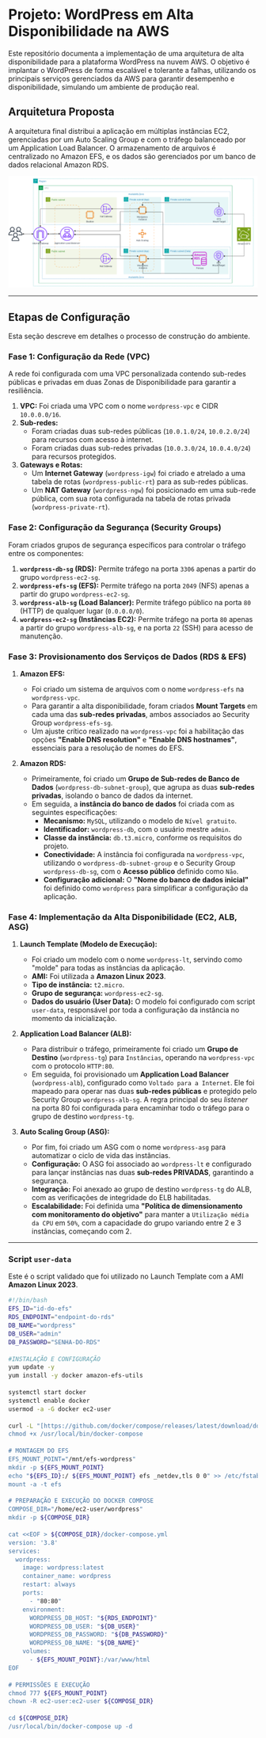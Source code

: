 # Projeto: WordPress em Alta Disponibilidade na AWS

Este repositório documenta a implementação de uma arquitetura de alta disponibilidade para a plataforma WordPress na nuvem AWS. O objetivo é implantar o WordPress de forma escalável e tolerante a falhas, utilizando os principais serviços gerenciados da AWS para garantir desempenho e disponibilidade, simulando um ambiente de produção real.

## Arquitetura Proposta

A arquitetura final distribui a aplicação em múltiplas instâncias EC2, gerenciadas por um Auto Scaling Group e com o tráfego balanceado por um Application Load Balancer. O armazenamento de arquivos é centralizado no Amazon EFS, e os dados são gerenciados por um banco de dados relacional Amazon RDS.

![Diagrama da Arquitetura](imagens/Diagrama-WordPress.png)

---

## Etapas de Configuração

Esta seção descreve em detalhes o processo de construção do ambiente.

### Fase 1: Configuração da Rede (VPC)

A rede foi configurada com uma VPC personalizada contendo sub-redes públicas e privadas em duas Zonas de Disponibilidade para garantir a resiliência.

1.  **VPC:** Foi criada uma VPC com o nome `wordpress-vpc` e CIDR `10.0.0.0/16`.
2.  **Sub-redes:**
    * Foram criadas duas sub-redes públicas (`10.0.1.0/24`, `10.0.2.0/24`) para recursos com acesso à internet.
    * Foram criadas duas sub-redes privadas (`10.0.3.0/24`, `10.0.4.0/24`) para recursos protegidos.
3.  **Gateways e Rotas:**
    * Um **Internet Gateway** (`wordpress-igw`) foi criado e atrelado a uma tabela de rotas (`wordpress-public-rt`) para as sub-redes públicas.
    * Um **NAT Gateway** (`wordpress-ngw`) foi posicionado em uma sub-rede pública, com sua rota configurada na tabela de rotas privada (`wordpress-private-rt`).

### Fase 2: Configuração da Segurança (Security Groups)

Foram criados grupos de segurança específicos para controlar o tráfego entre os componentes:

1.  **`wordpress-db-sg` (RDS):** Permite tráfego na porta `3306` apenas a partir do grupo `wordpress-ec2-sg`.
2.  **`wordpress-efs-sg` (EFS):** Permite tráfego na porta `2049` (NFS) apenas a partir do grupo `wordpress-ec2-sg`.
3.  **`wordpress-alb-sg` (Load Balancer):** Permite tráfego público na porta `80` (HTTP) de qualquer lugar (`0.0.0.0/0`).
4.  **`wordpress-ec2-sg` (Instâncias EC2):** Permite tráfego na porta `80` apenas a partir do grupo `wordpress-alb-sg`, e na porta `22` (SSH) para acesso de manutenção.

### Fase 3: Provisionamento dos Serviços de Dados (RDS & EFS)

1.  **Amazon EFS:**
    * Foi criado um sistema de arquivos com o nome `wordpress-efs` na `wordpress-vpc`.
    * Para garantir a alta disponibilidade, foram criados **Mount Targets** em cada uma das **sub-redes privadas**, ambos associados ao Security Group `wordpress-efs-sg`.
    * Um ajuste crítico realizado na `wordpress-vpc` foi a habilitação das opções **"Enable DNS resolution"** e **"Enable DNS hostnames"**, essenciais para a resolução de nomes do EFS.

2.  **Amazon RDS:**
    * Primeiramente, foi criado um **Grupo de Sub-redes de Banco de Dados** (`wordpress-db-subnet-group`), que agrupa as duas **sub-redes privadas**, isolando o banco de dados da internet.
    * Em seguida, a **instância do banco de dados** foi criada com as seguintes especificações:
        * **Mecanismo:** `MySQL`, utilizando o modelo de `Nível gratuito`.
        * **Identificador:** `wordpress-db`, com o usuário mestre `admin`.
        * **Classe da instância:** `db.t3.micro`, conforme os requisitos do projeto.
        * **Conectividade:** A instância foi configurada na `wordpress-vpc`, utilizando o `wordpress-db-subnet-group` e o Security Group `wordpress-db-sg`, com o **Acesso público** definido como `Não`.
        * **Configuração adicional:** O **"Nome do banco de dados inicial"** foi definido como `wordpress` para simplificar a configuração da aplicação.

### Fase 4: Implementação da Alta Disponibilidade (EC2, ALB, ASG)

1.  **Launch Template (Modelo de Execução):**
    * Foi criado um modelo com o nome `wordpress-lt`, servindo como "molde" para todas as instâncias da aplicação.
    * **AMI:** Foi utilizada a **Amazon Linux 2023**.
    * **Tipo de instância:** `t2.micro`.
    * **Grupo de segurança:** `wordpress-ec2-sg`.
    * **Dados do usuário (User Data):** O modelo foi configurado com script `user-data`, responsável por toda a configuração da instância no momento da inicialização.

2.  **Application Load Balancer (ALB):**
    * Para distribuir o tráfego, primeiramente foi criado um **Grupo de Destino** (`wordpress-tg`) para `Instâncias`, operando na `wordpress-vpc` com o protocolo `HTTP:80`.
    * Em seguida, foi provisionado um **Application Load Balancer** (`wordpress-alb`), configurado como `Voltado para a Internet`. Ele foi mapeado para operar nas duas **sub-redes públicas** e protegido pelo Security Group `wordpress-alb-sg`. A regra principal do seu *listener* na porta 80 foi configurada para encaminhar todo o tráfego para o grupo de destino `wordpress-tg`.

3.  **Auto Scaling Group (ASG):**
    * Por fim, foi criado um ASG com o nome `wordpress-asg` para automatizar o ciclo de vida das instâncias.
    * **Configuração:** O ASG foi associado ao `wordpress-lt` e configurado para lançar instâncias nas duas **sub-redes PRIVADAS**, garantindo a segurança.
    * **Integração:** Foi anexado ao grupo de destino `wordpress-tg` do ALB, com as verificações de integridade do ELB habilitadas.
    * **Escalabilidade:** Foi definida uma **"Política de dimensionamento com monitoramento do objetivo"** para manter a `Utilização média da CPU` em `50%`, com a capacidade do grupo variando entre 2 e 3 instâncias, começando com 2.

---
### Script `user-data`

Este é o script validado que foi utilizado no Launch Template com a AMI **Amazon Linux 2023**.

```bash
#!/bin/bash
EFS_ID="id-do-efs"
RDS_ENDPOINT="endpoint-do-rds"
DB_NAME="wordpress"
DB_USER="admin"
DB_PASSWORD="SENHA-DO-RDS"

#INSTALAÇÃO E CONFIGURAÇÃO
yum update -y
yum install -y docker amazon-efs-utils

systemctl start docker
systemctl enable docker
usermod -a -G docker ec2-user

curl -L "[https://github.com/docker/compose/releases/latest/download/docker-compose-$(uname](https://github.com/docker/compose/releases/latest/download/docker-compose-$(uname) -s)-$(uname -m)" -o /usr/local/bin/docker-compose
chmod +x /usr/local/bin/docker-compose

# MONTAGEM DO EFS
EFS_MOUNT_POINT="/mnt/efs-wordpress"
mkdir -p ${EFS_MOUNT_POINT}
echo "${EFS_ID}:/ ${EFS_MOUNT_POINT} efs _netdev,tls 0 0" >> /etc/fstab
mount -a -t efs

# PREPARAÇÃO E EXECUÇÃO DO DOCKER COMPOSE
COMPOSE_DIR="/home/ec2-user/wordpress"
mkdir -p ${COMPOSE_DIR}

cat <<EOF > ${COMPOSE_DIR}/docker-compose.yml
version: '3.8'
services:
  wordpress:
    image: wordpress:latest
    container_name: wordpress
    restart: always
    ports:
      - "80:80"
    environment:
      WORDPRESS_DB_HOST: "${RDS_ENDPOINT}"
      WORDPRESS_DB_USER: "${DB_USER}"
      WORDPRESS_DB_PASSWORD: "${DB_PASSWORD}"
      WORDPRESS_DB_NAME: "${DB_NAME}"
    volumes:
      - ${EFS_MOUNT_POINT}:/var/www/html
EOF

# PERMISSÕES E EXECUÇÃO
chmod 777 ${EFS_MOUNT_POINT}
chown -R ec2-user:ec2-user ${COMPOSE_DIR}

cd ${COMPOSE_DIR}
/usr/local/bin/docker-compose up -d
```
